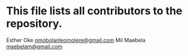 # This file lists all contributors to the repository.

Esther Oke <omobolanleomolere@gmail.com>
Mil Maebela <maebelam@gmail.com>